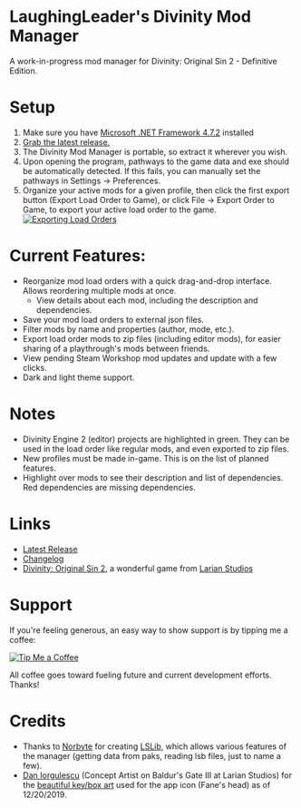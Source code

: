 LaughingLeader's Divinity Mod Manager
=======

A work-in-progress mod manager for Divinity: Original Sin 2 - Definitive Edition.

# Setup

1. Make sure you have [Microsoft .NET Framework 4.7.2](https://dotnet.microsoft.com/download/dotnet-framework/net472) installed
2. [Grab the latest release.](https://github.com/LaughingLeader-DOS2-Mods/DivinityModManager/releases/latest/download/DivinityModManager_Latest.zip)
3. The Divinity Mod Manager is portable, so extract it wherever you wish.
4. Upon opening the program, pathways to the game data and exe should be automatically detected. If this fails, you can manually set the pathways in Settings -> Preferences.
5. Organize your active mods for a given profile, then click the first export button (Export Load Order to Game), or click File -> Export Order to Game, to export your active load order to the game.
 [![Exporting Load Orders](https://i.imgur.com/evJ9ulQl.jpg)](https://i.imgur.com/evJ9ulQ.png)

# Current Features:

* Reorganize mod load orders with a quick drag-and-drop interface. Allows reordering multiple mods at once.
  * View details about each mod, including the description and dependencies.
* Save your mod load orders to external json files.
* Filter mods by name and properties (author, mode, etc.).
* Export load order mods to zip files (including editor mods), for easier sharing of a playthrough's mods between friends.
* View pending Steam Workshop mod updates and update with a few clicks.
* Dark and light theme support.

# Notes

* Divinity Engine 2 (editor) projects are highlighted in green. They can be used in the load order like regular mods, and even exported to zip files.
* New profiles must be made in-game. This is on the list of planned features.
* Highlight over mods to see their description and list of dependencies. Red dependencies are missing dependencies.

# Links

* [Latest Release](https://github.com/LaughingLeader-DOS2-Mods/DivinityModManager/releases/latest)
* [Changelog](https://github.com/LaughingLeader-DOS2-Mods/DivinityModManager/wiki/Changelog)
* [Divinity: Original Sin 2](http://store.steampowered.com/app/435150/Divinity_Original_Sin_2/), a wonderful game from [Larian Studios](http://larian.com/)

# Support

If you're feeling generous, an easy way to show support is by tipping me a coffee:

[![Tip Me a Coffee](https://i.imgur.com/NkmwXff.png)](https://ko-fi.com/LaughingLeader)

All coffee goes toward fueling future and current development efforts. Thanks!

# Credits

* Thanks to [Norbyte](https://github.com/Norbyte) for creating [LSLib](https://github.com/Norbyte/lslib), which allows various features of the manager (getting data from paks, reading lsb files, just to name a few).
* [Dan Iorgulescu](https://www.artstation.com/daniorgulescu) (Concept Artist on Baldur's Gate III at Larian Studios) for the [beautiful key/box art](https://www.artstation.com/artwork/mV159) used for the app icon (Fane's head) as of 12/20/2019.
